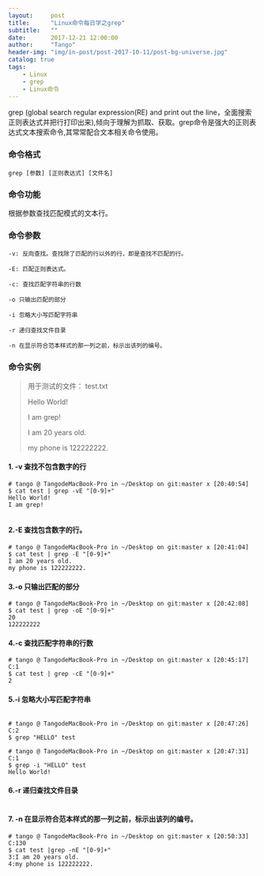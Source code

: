```yaml
---
layout:     post
title:      "Linux命令每日学之grep"
subtitle:   ""
date:       2017-12-21 12:00:00
author:     "Tango"
header-img: "img/in-post/post-2017-10-11/post-bg-universe.jpg"
catalog: true
tags:   
    - Linux
    - grep
    - Linux命令
---
```


grep (global search regular expression(RE) and print out the line，全面搜索正则表达式并把行打印出来),倾向于理解为抓取、获取。grep命令是强大的正则表达式文本搜索命令,其常常配合文本相关命令使用。


### 命令格式

`
grep [参数] [正则表达式] [文件名]                       
`
### 命令功能
根据参数查找匹配模式的文本行。

### 命令参数

`-v: 反向查找。查找除了匹配的行以外的行，即是查找不匹配的行。               ` 
 
`-E: 匹配正则表达式。               ` 

`-c: 查找匹配字符串的行数`  
  
`-o 只输出匹配的部分                  `   
 
`-i 忽略大小写匹配字符串`

`-r 递归查找文件目录`

`-n 在显示符合范本样式的那一列之前，标示出该列的编号。`

### 命令实例

> 用于测试的文件： test.txt  
> 
> Hello World!  
> 
>I am grep!  
>
>I am 20 years old.  
>
>my phone is 122222222.



#### 1. -v 查找不包含数字的行

```
# tango @ TangodeMacBook-Pro in ~/Desktop on git:master x [20:40:54] 
$ cat test | grep -vE "[0-9]+"
Hello World!
I am grep!


```
#### 2.-E 查找包含数字的行。
```
# tango @ TangodeMacBook-Pro in ~/Desktop on git:master x [20:41:04] 
$ cat test | grep -E "[0-9]+"
I am 20 years old.
my phone is 122222222.
```
#### 3.-o 只输出匹配的部分

```
# tango @ TangodeMacBook-Pro in ~/Desktop on git:master x [20:42:08] 
$ cat test | grep -oE "[0-9]+"
20
122222222

```  

#### 4.-c 查找匹配字符串的行数
```
# tango @ TangodeMacBook-Pro in ~/Desktop on git:master x [20:45:17] C:1
$ cat test | grep -cE "[0-9]+"
2
```

#### 5.-i 忽略大小写匹配字符串

```

# tango @ TangodeMacBook-Pro in ~/Desktop on git:master x [20:47:26] C:2
$ grep "HELLO" test    

# tango @ TangodeMacBook-Pro in ~/Desktop on git:master x [20:47:31] C:1
$ grep -i "HELLO" test
Hello World!

```

#### 6.-r 递归查找文件目录

```

```

#### 7. -n 在显示符合范本样式的那一列之前，标示出该列的编号。

```
# tango @ TangodeMacBook-Pro in ~/Desktop on git:master x [20:50:33] C:130
$ cat test |grep -nE "[0-9]+"
3:I am 20 years old.
4:my phone is 122222222.

```